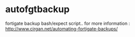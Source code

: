 # autofgtbackup
fortigate backup bash/expect script..
for more information : http://www.cirgan.net/automating-fortigate-backups/

